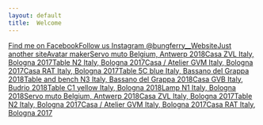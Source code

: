 ```yaml
---
layout: default
title:  Welcome
---
```


<a class="object" href="https://www.facebook.com/bungferry.wa">Find me on Facebook</a><a class="object" href="https://www.instagram.com/bungferry__">Follow us Instagram @bungferry__</a><a class="interior" href="https://bungferry.my.id/">Website</a><a class="object" href="https://fer.pages.dev/">Just another site</a><a class="object" href="https://stbi.pages.dev/">Avatar maker</a><a class="object" href="#">Servo muto Belgium, Antwerp 2018</a><a class="publication" href="#">Casa ZVL Italy, Bologna 2017</a><a class="object" href="#">Table N2 Italy, Bologna 2017</a><a class="interior" href="#">Casa / Atelier GVM Italy, Bologna 2017</a><a class="publication" href="#">Casa RAT Italy, Bologna 2017</a><a class="object" href="#">Table 5C blue Italy, Bassano del Grappa 2018</a><a class="object" href="#">Table and bench N3 Italy, Bassano del Grappa 2018</a><a class="interior" href="#">Casa GVB Italy, Budrio 2018</a><a class="object" href="#">Table C1 yellow Italy, Bologna 2018</a><a class="publication" href="#">Lamp N1 Italy, Bologna 2018</a><a class="object" href="#">Servo muto Belgium, Antwerp 2018</a><a class="interior" href="#">Casa ZVL Italy, Bologna 2017</a><a class="object" href="#">Table N2</b> Italy, Bologna 2017</a><a class="interior" href="#">Casa / Atelier GVM Italy, Bologna 2017</a><a class="interior" href="#">Casa RAT Italy, Bologna 2017</a>
